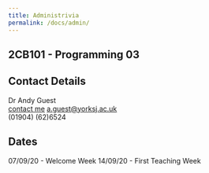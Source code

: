 ```yaml
---
title: Administrivia
permalink: /docs/admin/
---
```


## 2CB101 - Programming 03

## Contact Details
Dr Andy Guest  
[contact me](mailto:a.guest@yorksj.ac.uk) a.guest@yorksj.ac.uk  
(01904) (62)6524  

## Dates
07/09/20 - Welcome Week
14/09/20 - First Teaching Week


